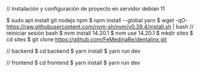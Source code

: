 // Instalación y configuración de proyecto en servidor debian 11

$ sudo apt install git nodejs npm
$ npm install --global yarn
$ wget -qO- https://raw.githubusercontent.com/nvm-sh/nvm/v0.39.4/install.sh | bash
// reiniciar sesión bash
$ nvm install 14.20.1
$ nvm use 14.20.1
$ mkdir sites
$ cd sites
$ git clone https://github.com/FeMedinaRe/dentalinx.git

// backend
$ cd backend
$ yarn install 
$ yarn run dev

// frontend
$ cd frontend
$ yarn install
$ yarn run dev
